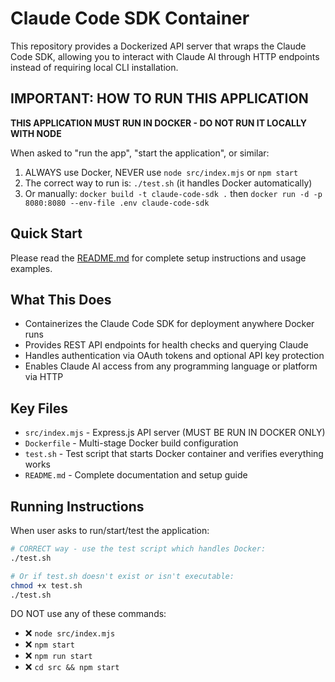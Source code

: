 # Claude Code SDK Container

This repository provides a Dockerized API server that wraps the Claude Code SDK, allowing you to interact with Claude AI through HTTP endpoints instead of requiring local CLI installation.

## IMPORTANT: HOW TO RUN THIS APPLICATION

**THIS APPLICATION MUST RUN IN DOCKER - DO NOT RUN IT LOCALLY WITH NODE**

When asked to "run the app", "start the application", or similar:
1. ALWAYS use Docker, NEVER use `node src/index.mjs` or `npm start`
2. The correct way to run is: `./test.sh` (it handles Docker automatically)
3. Or manually: `docker build -t claude-code-sdk .` then `docker run -d -p 8080:8080 --env-file .env claude-code-sdk`

## Quick Start

Please read the [README.md](./README.md) for complete setup instructions and usage examples.

## What This Does

- Containerizes the Claude Code SDK for deployment anywhere Docker runs
- Provides REST API endpoints for health checks and querying Claude
- Handles authentication via OAuth tokens and optional API key protection
- Enables Claude AI access from any programming language or platform via HTTP

## Key Files

- `src/index.mjs` - Express.js API server (MUST BE RUN IN DOCKER ONLY)
- `Dockerfile` - Multi-stage Docker build configuration
- `test.sh` - Test script that starts Docker container and verifies everything works
- `README.md` - Complete documentation and setup guide

## Running Instructions

When user asks to run/start/test the application:
```bash
# CORRECT way - use the test script which handles Docker:
./test.sh

# Or if test.sh doesn't exist or isn't executable:
chmod +x test.sh
./test.sh
```

DO NOT use any of these commands:
- ❌ `node src/index.mjs`
- ❌ `npm start`
- ❌ `npm run start`
- ❌ `cd src && npm start`